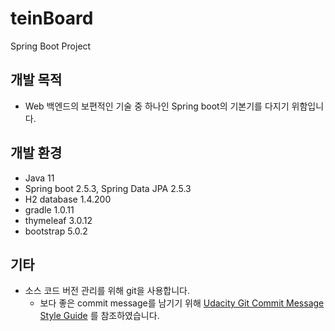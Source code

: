 # teinBoard
Spring Boot Project


## 개발 목적
- Web 백엔드의 보편적인 기술 중 하나인 Spring boot의 기본기를 다지기 위함입니다.

## 개발 환경
- Java 11
- Spring boot 2.5.3, Spring Data JPA 2.5.3
- H2 database 1.4.200
- gradle 1.0.11
- thymeleaf 3.0.12
- bootstrap 5.0.2

## 기타
- 소스 코드 버전 관리를 위해 git을 사용합니다.
    - 보다 좋은 commit message를 남기기 위해 [Udacity Git Commit Message Style Guide](https://udacity.github.io/git-styleguide/) 를 참조하였습니다.